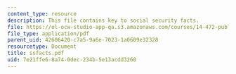 ```yaml
---
content_type: resource
description: This file contains key to social security facts.
file: https://ol-ocw-studio-app-qa.s3.amazonaws.com/courses/14-472-public-economics-ii-spring-2004/7e21ffe68a740dec234b5e13acdd3260_ssfacts.pdf
file_type: application/pdf
parent_uid: 42606420-c7a5-9a6e-7023-1a0609e32328
resourcetype: Document
title: ssfacts.pdf
uid: 7e21ffe6-8a74-0dec-234b-5e13acdd3260
---
```

